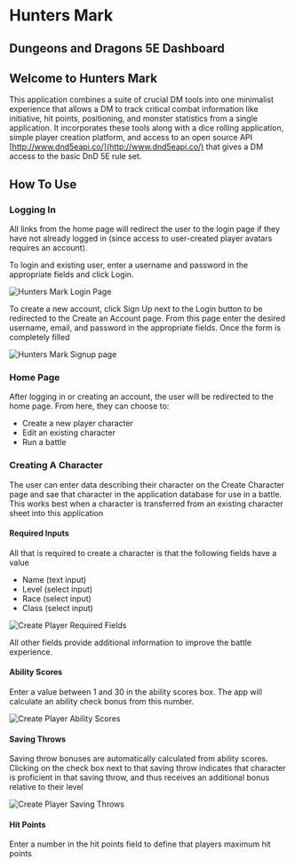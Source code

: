 # Hunters Mark
## Dungeons and Dragons 5E Dashboard

## Welcome to Hunters Mark
This application combines a suite of crucial DM tools into one minimalist experience that allows a DM to track critical combat information like initiative, hit points, positioning, and monster statistics from a single application. It incorporates these tools along with a dice rolling application, simple player creation platform, and access to an open source API [http://www.dnd5eapi.co/](http://www.dnd5eapi.co/) that gives a DM access to the basic DnD 5E rule set.

## How To Use

### Logging In
All links from the home page will redirect the user to the login page if they have not already logged in (since access to user-created player avatars requires an account).

To login and existing user, enter a username and password in the appropriate fields and click Login.

![Hunters Mark Login Page]()

To create a new account, click Sign Up next to the Login button to be redirected to the Create an Account page. From this page enter the desired username, email, and password in the appropriate fields. Once the form is completely filled 

![Hunters Mark Signup page]()

### Home Page
After logging in or creating an account, the user will be redirected to the home page. From here, they can choose to:
- Create a new player character
- Edit an existing character
- Run a battle

### Creating A Character
The user can enter data describing their character on the Create Character page and sae that character in the application database for use in a battle. This works best when a character is transferred from an existing character sheet into this application

#### Required Inputs

All that is required to create a character is that the following fields have a value

- Name (text input)
- Level (select input)
- Race (select input)
- Class (select input)

![Create Player Required Fields]()

All other fields provide additional information to improve the battle experience.

#### Ability Scores
Enter a value between 1 and 30 in the ability scores box. The app will calculate an ability check bonus from this number.

![Create Player Ability Scores]()

#### Saving Throws
Saving throw bonuses are automatically calculated from ability scores. Clicking on the check box next to that saving throw indicates that character is proficient in that saving throw, and thus receives an additional bonus relative to their level

![Create Player Saving Throws]()

#### Hit Points
Enter a number in the hit points field to define that players maximum hit points


